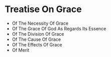 # Treatise On Grace

* Of The Necessity Of Grace
* Of The Grace Of God As Regards Its Essence
* Of The Division Of Grace
* Of The Cause Of Grace
* Of The Effects Of Grace
* Of Merit